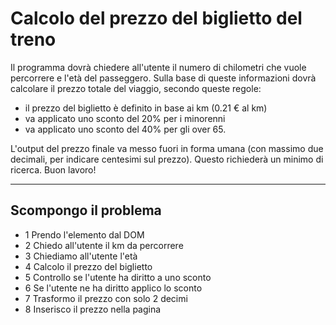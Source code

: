 # Calcolo del prezzo del biglietto del treno

Il programma dovrà chiedere all'utente il numero di chilometri che vuole percorrere e l'età del passeggero.
Sulla base di queste informazioni dovrà calcolare il prezzo totale del viaggio, secondo queste regole:
- il prezzo del biglietto è definito in base ai km (0.21 € al km)
- va applicato uno sconto del 20% per i minorenni
- va applicato uno sconto del 40% per gli over 65.

L'output del prezzo finale va messo fuori in forma umana (con massimo due decimali, per indicare centesimi sul prezzo). Questo richiederà un minimo di ricerca.
Buon lavoro!
<hr>

## Scompongo il problema
- 1 Prendo l'elemento dal DOM
- 2 Chiedo all'utente il km da percorrere
- 3 Chiediamo all'utente l'età
- 4 Calcolo il prezzo del biglietto
- 5 Controllo se l'utente ha diritto a uno sconto
- 6 Se l'utente ne ha diritto applico lo sconto
- 7 Trasformo il prezzo con solo 2 decimi
- 8 Inserisco il prezzo nella pagina